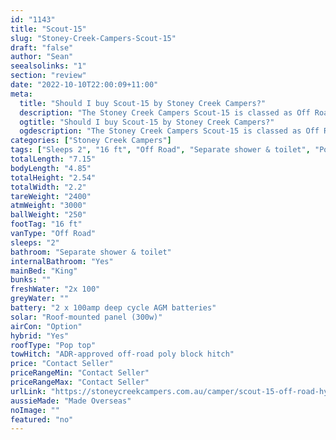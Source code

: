 ```yaml
---
id: "1143"
title: "Scout-15"
slug: "Stoney-Creek-Campers-Scout-15"
draft: "false"
author: "Sean"
seealsolinks: "1"
section: "review"
date: "2022-10-10T22:00:09+11:00"
meta:
  title: "Should I buy Scout-15 by Stoney Creek Campers?"
  description: "The Stoney Creek Campers Scout-15 is classed as Off Road, and sleeps 2 people. It is Made Overseas and comes in at 16 ft. It generally has Separate shower & toilet."
  ogtitle: "Should I buy Scout-15 by Stoney Creek Campers?"
  ogdescription: "The Stoney Creek Campers Scout-15 is classed as Off Road, and sleeps 2 people. It is Made Overseas and comes in at 16 ft. It generally has Separate shower & toilet."
categories: ["Stoney Creek Campers"]
tags: ["Sleeps 2", "16 ft", "Off Road", "Separate shower & toilet", "Pop top", "Price Unknown", "Made Overseas"]
totalLength: "7.15"
bodyLength: "4.85"
totalHeight: "2.54"
totalWidth: "2.2"
tareWeight: "2400"
atmWeight: "3000"
ballWeight: "250"
footTag: "16 ft"
vanType: "Off Road"
sleeps: "2"
bathroom: "Separate shower & toilet"
internalBathroom: "Yes"
mainBed: "King"
bunks: ""
freshWater: "2x 100"
greyWater: ""
battery: "2 x 100amp deep cycle AGM batteries"
solar: "Roof-mounted panel (300w)"
airCon: "Option"
hybrid: "Yes"
roofType: "Pop top"
towHitch: "ADR-approved off-road poly block hitch"
price: "Contact Seller"
priceRangeMin: "Contact Seller"
priceRangeMax: "Contact Seller"
urlLink: "https://stoneycreekcampers.com.au/camper/scout-15-off-road-hybrid-caravan/"
aussieMade: "Made Overseas"
noImage: ""
featured: "no"
---
```

